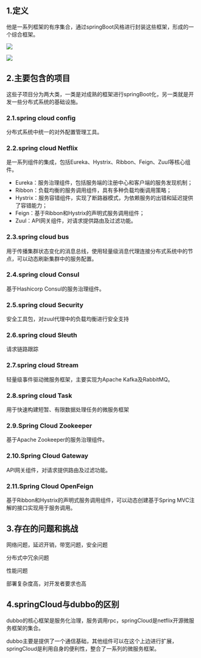 ## 1.定义

他是一系列框架的有序集合，通过springBoot风格进行封装这些框架，形成的一个综合框架。

![](D:\20-workspace\myRpository\image\微服务框架图-注解.png)

![](D:\20-workspace\myRpository\image\微服务框架图-子项目.png)

## 2.主要包含的项目

这些子项目分为两大类，一类是对成熟的框架进行springBoot化，另一类就是开发一些分布式系统的基础设施。

### 2.1.spring cloud config

分布式系统中统一的对外配置管理工具。

### 2.2.spring cloud Netflix

是一系列组件的集成，包括Eureka、Hystrix、Ribbon、Feign、Zuul等核心组件。

- Eureka：服务治理组件，包括服务端的注册中心和客户端的服务发现机制；
- Ribbon：负载均衡的服务调用组件，具有多种负载均衡调用策略；
- Hystrix：服务容错组件，实现了断路器模式，为依赖服务的出错和延迟提供了容错能力；
- Feign：基于Ribbon和Hystrix的声明式服务调用组件；
- Zuul：API网关组件，对请求提供路由及过滤功能。

### 2.3.spring cloud bus

用于传播集群状态变化的消息总线，使用轻量级消息代理连接分布式系统中的节点，可以动态刷新集群中的服务配置。

### 2.4.spring cloud Consul

基于Hashicorp Consul的服务治理组件。

### 2.5.spring cloud Security

安全工具包，对zuul代理中的负载均衡进行安全支持

### 2.6.spring cloud Sleuth

请求链路跟踪

### 2.7.spring cloud Stream

轻量级事件驱动微服务框架，主要实现为Apache Kafka及RabbitMQ。

### 2.8.spring cloud Task

用于快速构建短暂、有限数据处理任务的微服务框架

### 2.9.Spring Cloud Zookeeper

基于Apache Zookeeper的服务治理组件。

### 2.10.Spring Cloud Gateway

API网关组件，对请求提供路由及过滤功能。

### 2.11.Spring Cloud OpenFeign

基于Ribbon和Hystrix的声明式服务调用组件，可以动态创建基于Spring MVC注解的接口实现用于服务调用。

## 3.存在的问题和挑战

网络问题，延迟开销，带宽问题，安全问题

分布式中冗余问题

性能问题

部署复杂度高，对开发者要求也高

## 4.springCloud与dubbo的区别

dubbo的核心框架是服务化治理，服务调用rpc，springCloud是netflix开源微服务框架的集合。

dubbo主要是提供了一个通信基础，其他组件可以在这个上边进行扩展，springCloud是利用自身的便利性，整合了一系列的微服务框架。



